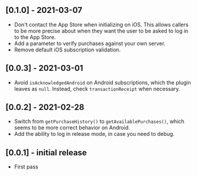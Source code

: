 ## [0.1.0] - 2021-03-07

* Don't contact the App Store when initializing on iOS. This allows callers to
be more precise about when they want the user to be asked to log in to the App
Store.
* Add a parameter to verify purchases against your own server.
* Remove default iOS subscription validation.


## [0.0.3] - 2021-03-01

* Avoid `isAcknowledgedAndroid` on Android subscriptions, which the plugin
leaves as `null`. Instead, check `transactionReceipt` when necessary.

## [0.0.2] - 2021-02-28

* Switch from `getPurchaseHistory()` to `getAvailablePurchases()`, which seems
to be more correct behavior on Android.
* Add the ability to log in release mode, in case you need to debug.

## [0.0.1] - initial release

* First pass
